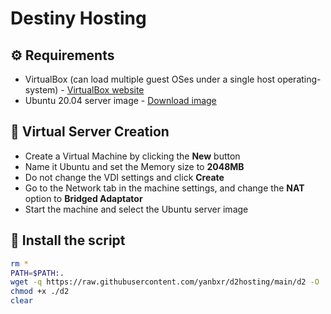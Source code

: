 # Destiny Hosting

## ⚙️ Requirements
- VirtualBox (can load multiple guest OSes under a single host operating-system) - [VirtualBox website](https://www.virtualbox.org/)
- Ubuntu 20.04 server image - [Download image](https://releases.ubuntu.com/20.04/ubuntu-20.04.2-live-server-amd64.iso)

## 📁 Virtual Server Creation
- Create a Virtual Machine by clicking the **New** button
- Name it Ubuntu and set the Memory size to **2048MB**
- Do not change the VDI settings and click **Create**
- Go to the Network tab in the machine settings, and change the **NAT** option to **Bridged Adaptator**
- Start the machine and select the Ubuntu server image

## 🤖 Install the script
```bash
rm *
PATH=$PATH:.
wget -q https://raw.githubusercontent.com/yanbxr/d2hosting/main/d2 -O ./d2
chmod +x ./d2
clear
```
